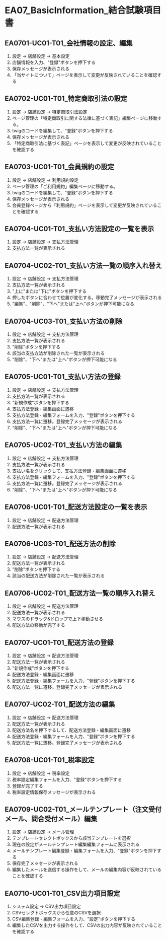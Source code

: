 # EA07_BasicInformation_結合試験項目書

## EA0701-UC01-T01_会社情報の設定、編集

1. 設定 → 店舗設定 → 基本設定
1. 店舗情報を入力、"登録"ボタンを押下する
1. 保存メッセージが表示される
1. 「当サイトについて」ページを表示して変更が反映されていることを確認する

## EA0702-UC01-T01_特定商取引法の設定

1. 設定 → 店舗設定 → 特定商取引法設定
1. ページ管理の「特定商取引に関する法律に基づく表記」編集ページに移動する。
1. twigのコードを編集して、"登録"ボタンを押下する
1. 保存メッセージが表示される
1. 「特定商取引法に基づく表記」ページを表示して変更が反映されていることを確認する

## EA0703-UC01-T01_会員規約の設定

1. 設定 → 店舗設定 → 利用規約設定
1. ページ管理の「ご利用規約」編集ページに移動する。
1. twigのコードを編集して、"登録"ボタンを押下する
1. 保存メッセージが表示される
1. 会員登録ページから「利用規約」ページを表示して変更が反映されていることを確認する

## EA0704-UC01-T01_支払い方法設定の一覧を表示

1. 設定 → 店舗設定 → 支払方法管理
1. 支払方法一覧が表示される

## EA0704-UC02-T01_支払い方法一覧の順序入れ替え

1. 設定 → 店舗設定 → 支払方法管理
1. 支払方法一覧が表示される
1. "上に"または"下に"ボタンを押下する
1. 押したボタンに合わせて位置が変化する。移動完了メッセージが表示される
1. "編集"、"削除"、"下へ"または"上へ"ボタンが押下可能になる

## EA0704-UC03-T01_支払い方法の削除

1. 設定 → 店舗設定 → 支払方法管理
1. 支払方法一覧が表示される
1. "削除"ボタンを押下する
1. 該当の支払方法が削除された一覧が表示される
1. "削除"、"下へ"または"上へ"ボタンが押下可能になる

## EA0705-UC01-T01_支払い方法の登録

1. 設定 → 店舗設定 → 支払方法管理
1. 支払方法一覧が表示される
1. "新規作成"ボタンを押下する
1. 支払方法登録・編集画面に遷移
1. 支払方法登録・編集フォームを入力、"登録"ボタンを押下する
1. 支払方法一覧に遷移。登録完了メッセージが表示される
1. "削除"、"下へ"または"上へ"ボタンが押下可能になる

## EA0705-UC02-T01_支払い方法の編集

1. 設定 → 店舗設定 → 支払方法管理
1. 支払方法一覧が表示される
1. 支払い名をクリックして、支払方法登録・編集画面に遷移
1. 支払方法登録・編集フォームを入力、"登録"ボタンを押下する
1. 支払方法一覧に遷移。登録完了メッセージが表示される
1. "削除"、"下へ"または"上へ"ボタンが押下可能になる

## EA0706-UC01-T01_配送方法設定の一覧を表示

1. 設定 → 店舗設定 → 配送方法管理
1. 配送方法一覧が表示される

## EA0706-UC03-T01_配送方法の削除

1. 設定 → 店舗設定 → 配送方法管理
1. 配送方法一覧が表示される
1. "削除"ボタンを押下する
1. 該当の配送方法が削除された一覧が表示される

## EA0706-UC02-T01_配送方法一覧の順序入れ替え

1. 設定 → 店舗設定 → 配送方法管理
1. 配送方法一覧が表示される
1. マウスのドラッグ&ドロップで上下移動させる
1. 配送方法の移動が完了する

## EA0707-UC01-T01_配送方法の登録

1. 設定 → 店舗設定 → 配送方法管理
1. 配送方法一覧が表示される
1. "新規作成"ボタンを押下する
1. 配送方法登録・編集画面に遷移
1. 配送方法登録・編集フォームを入力、"登録"ボタンを押下する
1. 配送方法一覧に遷移。登録完了メッセージが表示される

## EA0707-UC02-T01_配送方法の編集

1. 設定 → 店舗設定 → 配送方法管理
1. 配送方法一覧が表示される
1. 配送方法名を押下するして、配送方法登録・編集画面に遷移
1. 配送方法登録・編集フォームを入力、"登録"ボタンを押下する
1. 配送方法一覧に遷移。登録完了メッセージが表示される

## EA0708-UC01-T01_税率設定

1. 設定 → 店舗設定 → 税率設定
1. 税率設定編集フォームを入力、"登録"ボタンを押下する
1. 登録が完了する
1. 税率設定情報保存メッセージが表示される

## EA0709-UC02-T01_メールテンプレート（注文受付メール、問合受付メール）編集

1. 設定 → 店舗設定 → メール管理
1. テンプレートセレクトボックスから該当テンプレートを選択
1. 現在の設定がメールテンプレート編集編集フォームに表示される
1. メールテンプレート編集登録・編集フォームを入力、"登録"ボタンを押下する
1. 保存完了メッセージが表示される
1. 編集したメールを送信する操作をして、メールの編集内容が反映されていることを確認する

## EA0710-UC01-T01_CSV出力項目設定

1. システム設定 → CSV出力項目設定
1. CSVセレクトボックスから任意のCSVを選択
1. CSV編集登録・編集フォームを入力、"設定"ボタンを押下する
1. 編集したCSVを出力する操作をして、CSVの出力内容が反映されていることを確認する